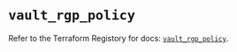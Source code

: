 # `vault_rgp_policy`

Refer to the Terraform Registory for docs: [`vault_rgp_policy`](https://registry.terraform.io/providers/hashicorp/vault/3.17.0/docs/resources/rgp_policy).

